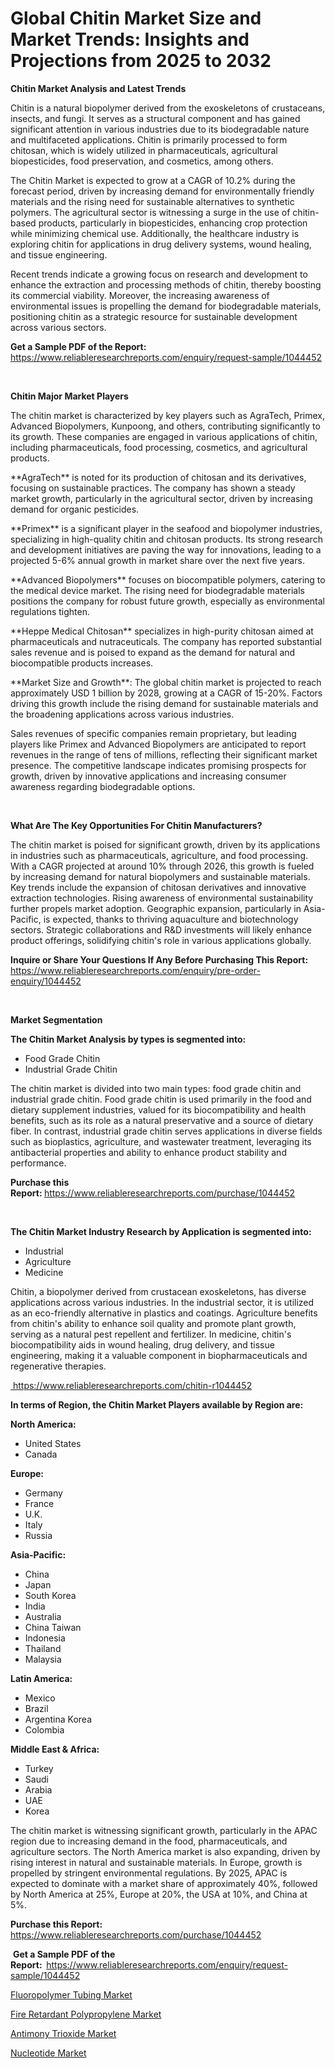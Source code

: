 <p><h1>Global Chitin Market Size and Market Trends: Insights and Projections from 2025 to 2032</h1></p><p><strong>Chitin Market Analysis and Latest Trends</strong></p>
<p><p>Chitin is a natural biopolymer derived from the exoskeletons of crustaceans, insects, and fungi. It serves as a structural component and has gained significant attention in various industries due to its biodegradable nature and multifaceted applications. Chitin is primarily processed to form chitosan, which is widely utilized in pharmaceuticals, agricultural biopesticides, food preservation, and cosmetics, among others.</p><p>The Chitin Market is expected to grow at a CAGR of 10.2% during the forecast period, driven by increasing demand for environmentally friendly materials and the rising need for sustainable alternatives to synthetic polymers. The agricultural sector is witnessing a surge in the use of chitin-based products, particularly in biopesticides, enhancing crop protection while minimizing chemical use. Additionally, the healthcare industry is exploring chitin for applications in drug delivery systems, wound healing, and tissue engineering.</p><p>Recent trends indicate a growing focus on research and development to enhance the extraction and processing methods of chitin, thereby boosting its commercial viability. Moreover, the increasing awareness of environmental issues is propelling the demand for biodegradable materials, positioning chitin as a strategic resource for sustainable development across various sectors.</p></p>
<p><strong>Get a Sample PDF of the Report:&nbsp;</strong> <a href="https://www.reliableresearchreports.com/enquiry/request-sample/1044452?utm_campaign=37&utm_medium=2&utm_source=Github&utm_content=ia&utm_term=31012025&utm_id=chitin">https://www.reliableresearchreports.com/enquiry/request-sample/1044452</a></p>
<p>&nbsp;</p>
<p><strong>Chitin Major Market Players</strong></p>
<p><p>The chitin market is characterized by key players such as AgraTech, Primex, Advanced Biopolymers, Kunpoong, and others, contributing significantly to its growth. These companies are engaged in various applications of chitin, including pharmaceuticals, food processing, cosmetics, and agricultural products.</p><p>**AgraTech** is noted for its production of chitosan and its derivatives, focusing on sustainable practices. The company has shown a steady market growth, particularly in the agricultural sector, driven by increasing demand for organic pesticides.</p><p>**Primex** is a significant player in the seafood and biopolymer industries, specializing in high-quality chitin and chitosan products. Its strong research and development initiatives are paving the way for innovations, leading to a projected 5-6% annual growth in market share over the next five years.</p><p>**Advanced Biopolymers** focuses on biocompatible polymers, catering to the medical device market. The rising need for biodegradable materials positions the company for robust future growth, especially as environmental regulations tighten.</p><p>**Heppe Medical Chitosan** specializes in high-purity chitosan aimed at pharmaceuticals and nutraceuticals. The company has reported substantial sales revenue and is poised to expand as the demand for natural and biocompatible products increases.</p><p>**Market Size and Growth**: The global chitin market is projected to reach approximately USD 1 billion by 2028, growing at a CAGR of 15-20%. Factors driving this growth include the rising demand for sustainable materials and the broadening applications across various industries.</p><p>Sales revenues of specific companies remain proprietary, but leading players like Primex and Advanced Biopolymers are anticipated to report revenues in the range of tens of millions, reflecting their significant market presence. The competitive landscape indicates promising prospects for growth, driven by innovative applications and increasing consumer awareness regarding biodegradable options.</p></p>
<p>&nbsp;</p>
<p><strong>What Are The Key Opportunities For Chitin Manufacturers?</strong></p>
<p><p>The chitin market is poised for significant growth, driven by its applications in industries such as pharmaceuticals, agriculture, and food processing. With a CAGR projected at around 10% through 2026, this growth is fueled by increasing demand for natural biopolymers and sustainable materials. Key trends include the expansion of chitosan derivatives and innovative extraction technologies. Rising awareness of environmental sustainability further propels market adoption. Geographic expansion, particularly in Asia-Pacific, is expected, thanks to thriving aquaculture and biotechnology sectors. Strategic collaborations and R&D investments will likely enhance product offerings, solidifying chitin's role in various applications globally.</p></p>
<p><strong>Inquire or Share Your Questions If Any Before Purchasing This Report:</strong> <a href="https://www.reliableresearchreports.com/enquiry/pre-order-enquiry/1044452?utm_campaign=37&utm_medium=2&utm_source=Github&utm_content=ia&utm_term=31012025&utm_id=chitin">https://www.reliableresearchreports.com/enquiry/pre-order-enquiry/1044452</a></p>
<p>&nbsp;</p>
<p><strong>Market Segmentation</strong></p>
<p><strong>The Chitin Market Analysis by types is segmented into:</strong></p>
<p><ul><li>Food Grade Chitin</li><li>Industrial Grade Chitin</li></ul></p>
<p><p>The chitin market is divided into two main types: food grade chitin and industrial grade chitin. Food grade chitin is used primarily in the food and dietary supplement industries, valued for its biocompatibility and health benefits, such as its role as a natural preservative and a source of dietary fiber. In contrast, industrial grade chitin serves applications in diverse fields such as bioplastics, agriculture, and wastewater treatment, leveraging its antibacterial properties and ability to enhance product stability and performance.</p></p>
<p><strong>Purchase this Report:&nbsp;</strong><a href="https://www.reliableresearchreports.com/purchase/1044452?utm_campaign=37&utm_medium=2&utm_source=Github&utm_content=ia&utm_term=31012025&utm_id=chitin">https://www.reliableresearchreports.com/purchase/1044452</a></p>
<p>&nbsp;</p>
<p><strong>The Chitin Market Industry Research by Application is segmented into:</strong></p>
<p><ul><li>Industrial</li><li>Agriculture</li><li>Medicine</li></ul></p>
<p><p>Chitin, a biopolymer derived from crustacean exoskeletons, has diverse applications across various industries. In the industrial sector, it is utilized as an eco-friendly alternative in plastics and coatings. Agriculture benefits from chitin's ability to enhance soil quality and promote plant growth, serving as a natural pest repellent and fertilizer. In medicine, chitin's biocompatibility aids in wound healing, drug delivery, and tissue engineering, making it a valuable component in biopharmaceuticals and regenerative therapies.</p></p>
<p><a href="https://www.reliableresearchreports.com/chitin-r1044452?utm_campaign=37&utm_medium=2&utm_source=Github&utm_content=ia&utm_term=31012025&utm_id=chitin">&nbsp;https://www.reliableresearchreports.com/chitin-r1044452</a></p>
<p><strong>In terms of Region, the Chitin Market Players available by Region are:</strong></p>
<p>
    <p> <strong> North America: </strong>
        <ul>
            <li>United States</li>
            <li>Canada</li>
        </ul>
        </p> 
    <p> <strong> Europe: </strong>
        <ul>
            <li>Germany</li>
            <li>France</li>
            <li>U.K.</li>
            <li>Italy</li>
            <li>Russia</li>
        </ul>
        </p> 
    <p> <strong> Asia-Pacific: </strong>
        <ul>
            <li>China</li>
            <li>Japan</li>
            <li>South Korea</li>
            <li>India</li>
            <li>Australia</li>
            <li>China Taiwan</li>
            <li>Indonesia</li>
            <li>Thailand</li>
            <li>Malaysia</li>
        </ul>
        </p> 
    <p> <strong> Latin America: </strong>
        <ul>
            <li>Mexico</li>
            <li>Brazil</li>
            <li>Argentina Korea</li>
            <li>Colombia</li>
        </ul>
        </p> 
    <p> <strong> Middle East & Africa: </strong>
        <ul>
            <li>Turkey</li>
            <li>Saudi</li>
            <li>Arabia</li>
            <li>UAE</li>
            <li>Korea</li>
        </ul>
    </p>
    </p>
<p><p>The chitin market is witnessing significant growth, particularly in the APAC region due to increasing demand in the food, pharmaceuticals, and agriculture sectors. The North America market is also expanding, driven by rising interest in natural and sustainable materials. In Europe, growth is propelled by stringent environmental regulations. By 2025, APAC is expected to dominate with a market share of approximately 40%, followed by North America at 25%, Europe at 20%, the USA at 10%, and China at 5%.</p></p>
<p><strong>Purchase this Report: </strong><a href="https://www.reliableresearchreports.com/purchase/1044452?utm_campaign=37&utm_medium=2&utm_source=Github&utm_content=ia&utm_term=31012025&utm_id=chitin">https://www.reliableresearchreports.com/purchase/1044452</a></p>
<p>&nbsp;<strong>Get a Sample PDF of the Report:&nbsp;&nbsp;</strong><a href="https://www.reliableresearchreports.com/enquiry/request-sample/1044452?utm_campaign=37&utm_medium=2&utm_source=Github&utm_content=ia&utm_term=31012025&utm_id=chitin">https://www.reliableresearchreports.com/enquiry/request-sample/1044452</a></p>
<p><strong></strong></p>
<p><p><a href="https://github.com/wwwkeltoum/Market-Research-Report-List-5/blob/main/fluoropolymer-tubing-market.md?utm_campaign=37&utm_medium=2&utm_source=Github&utm_content=ia&utm_term=31012025&utm_id=chitin">Fluoropolymer Tubing Market</a></p><p><a href="https://github.com/ngozudapshi/Market-Research-Report-List-1/blob/main/fire-retardant-polypropylene-market.md?utm_campaign=37&utm_medium=2&utm_source=Github&utm_content=ia&utm_term=31012025&utm_id=chitin">Fire Retardant Polypropylene Market</a></p><p><a href="https://github.com/namaqbagels64/Market-Research-Report-List-1/blob/main/antimony-trioxide-market.md?utm_campaign=37&utm_medium=2&utm_source=Github&utm_content=ia&utm_term=31012025&utm_id=chitin">Antimony Trioxide Market</a></p><p><a href="https://github.com/scaseiargas/Market-Research-Report-List-1/blob/main/nucleotide-market.md?utm_campaign=37&utm_medium=2&utm_source=Github&utm_content=ia&utm_term=31012025&utm_id=chitin">Nucleotide Market</a></p></p>